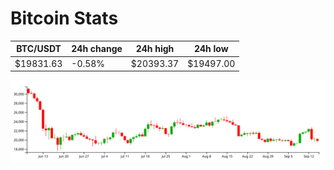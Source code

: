 # Bitcoin Stats

BTC/USDT|24h change|24h high|24h low|
|---|---|---|---|
|$19831.63|-0.58%|$20393.37|$19497.00|

<img src="./chart.svg">
